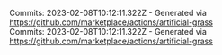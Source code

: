 Commits: 2023-02-08T10:12:11.322Z - Generated via https://github.com/marketplace/actions/artificial-grass
<br>
Commits: 2023-02-08T10:12:11.322Z - Generated via https://github.com/marketplace/actions/artificial-grass
<br>

